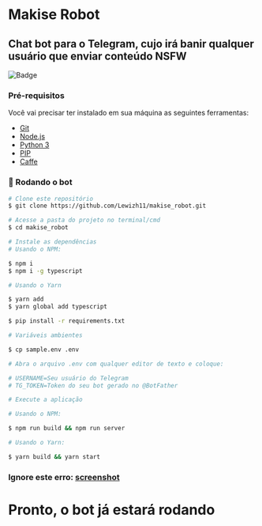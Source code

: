 # Makise Robot
## Chat bot para o Telegram, cujo irá banir qualquer usuário que enviar conteúdo NSFW
![Badge](https://img.shields.io/badge/Telegram-ShuseiKagari-blue)

### Pré-requisitos

Você vai precisar ter instalado em sua máquina as seguintes ferramentas:
- [Git](https://git-scm.com)
- [Node.js](https://nodejs.org/en/) 
- [Python 3](https://www.python.org/)
- [PIP](https://pypi.org/project/pip/) 
- [Caffe](https://caffe.berkeleyvision.org/install_apt.html) 

### 🎲 Rodando o bot

```bash
# Clone este repositório
$ git clone https://github.com/Lewizh11/makise_robot.git

# Acesse a pasta do projeto no terminal/cmd
$ cd makise_robot

# Instale as dependências
# Usando o NPM:

$ npm i
$ npm i -g typescript

# Usando o Yarn

$ yarn add
$ yarn global add typescript

$ pip install -r requirements.txt

# Variáveis ambientes

$ cp sample.env .env

# Abra o arquivo .env com qualquer editor de texto e coloque:

# USERNAME=Seu usuário do Telegram
# TG_TOKEN=Token do seu bot gerado no @BotFather

# Execute a aplicação

# Usando o NPM:

$ npm run build && npm run server

# Usando o Yarn:

$ yarn build && yarn start
```
### Ignore este erro: [screenshot](http://i.imgur.com/pzcj9h3.png)
# Pronto, o bot já estará rodando


